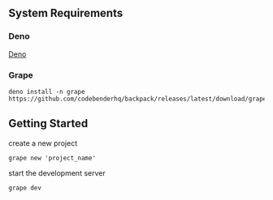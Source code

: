 

## System Requirements
### Deno
[Deno](https://deno.land/manual@v1.29.1/getting_started/installation)

### Grape
```
deno install -n grape https://github.com/codebenderhq/backpack/releases/latest/download/grape.js
```

## Getting Started

create a new project 
```
grape new 'project_name'
```

start the development server
```
grape dev
```